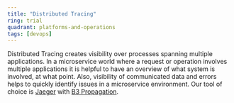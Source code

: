 ```yaml
---
title: "Distributed Tracing"
ring: trial
quadrant: platforms-and-operations
tags: [devops]
---
```


Distributed Tracing creates visibility over processes spanning multiple applications.
In a microservice world where a request or operation involves multiple applications it is helpful to have an overview of what system is involved, at what point.
Also, visibility of communicated data and errors helps to quickly identify issues in a microservice environment.
Our tool of choice is [Jaeger](/platforms-and-operations/jaeger.html) with [B3 Propagation](https://github.com/openzipkin/b3-propagation).
